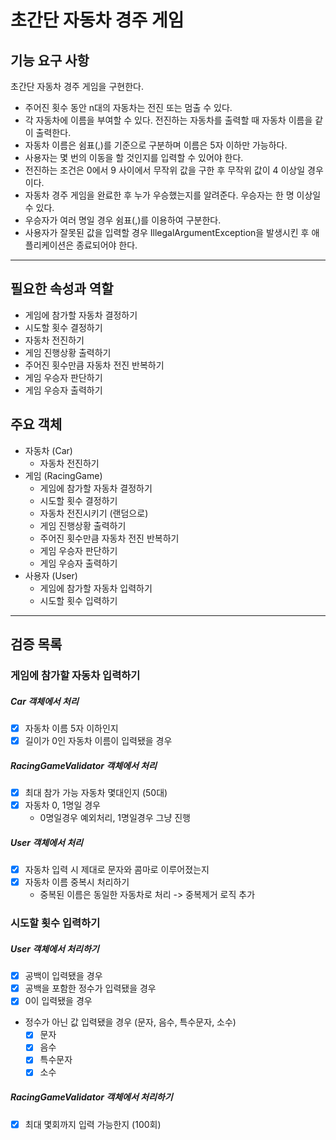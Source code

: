 # 초간단 자동차 경주 게임

## 기능 요구 사항
초간단 자동차 경주 게임을 구현한다.

- 주어진 횟수 동안 n대의 자동차는 전진 또는 멈출 수 있다.
- 각 자동차에 이름을 부여할 수 있다. 전진하는 자동차를 출력할 때 자동차 이름을 같이 출력한다.
- 자동차 이름은 쉼표(,)를 기준으로 구분하며 이름은 5자 이하만 가능하다.
- 사용자는 몇 번의 이동을 할 것인지를 입력할 수 있어야 한다.
- 전진하는 조건은 0에서 9 사이에서 무작위 값을 구한 후 무작위 값이 4 이상일 경우이다.
- 자동차 경주 게임을 완료한 후 누가 우승했는지를 알려준다. 우승자는 한 명 이상일 수 있다.
- 우승자가 여러 명일 경우 쉼표(,)를 이용하여 구분한다.
- 사용자가 잘못된 값을 입력할 경우 IllegalArgumentException을 발생시킨 후 애플리케이션은 종료되어야 한다.
---

## 필요한 속성과 역할
- 게임에 참가할 자동차 결정하기
- 시도할 횟수 결정하기
- 자동차 전진하기
- 게임 진행상황 출력하기
- 주어진 횟수만큼 자동차 전진 반복하기
- 게임 우승자 판단하기
- 게임 우승자 출력하기

## 주요 객체
- 자동차 (Car)
    - 자동차 전진하기
- 게임 (RacingGame)
    - 게임에 참가할 자동차 결정하기
    - 시도할 횟수 결정하기
    - 자동차 전진시키기 (랜덤으로)
    - 게임 진행상황 출력하기
    - 주어진 횟수만큼 자동차 전진 반복하기
    - 게임 우승자 판단하기
    - 게임 우승자 출력하기
- 사용자 (User)
    - 게임에 참가할 자동차 입력하기
    - 시도할 횟수 입력하기
---

## 검증 목록

### 게임에 참가할 자동차 입력하기

##### Car 객체에서 처리
- [X] 자동차 이름 5자 이하인지
- [x] 길이가 0인 자동차 이름이 입력됐을 경우

##### RacingGameValidator 객체에서 처리
- [x] 최대 참가 가능 자동차 몇대인지 (50대)
- [x] 자동차 0, 1명일 경우
  - 0명일경우 예외처리, 1명일경우 그냥 진행

##### User 객체에서 처리
- [x] 자동차 입력 시 제대로 문자와 콤마로 이루어졌는지
- [x] 자동차 이름 중복시 처리하기
  - 중복된 이름은 동일한 자동차로 처리 -> 중복제거 로직 추가

### 시도할 횟수 입력하기

##### User 객체에서 처리하기
- [x] 공백이 입력됐을 경우
- [x] 공백을 포함한 정수가 입력됐을 경우
- [x] 0이 입력됐을 경우
- 정수가 아닌 값 입력됐을 경우 (문자, 음수, 특수문자, 소수)
  - [x] 문자
  - [x] 음수
  - [x] 특수문자
  - [x] 소수

##### RacingGameValidator 객체에서 처리하기
- [x] 최대 몇회까지 입력 가능한지 (100회)
